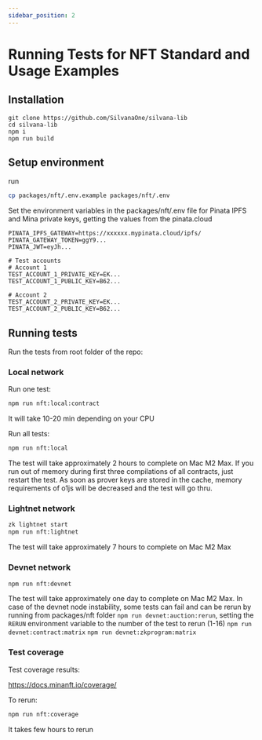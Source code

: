 ```yaml
---
sidebar_position: 2
---
```


# Running Tests for NFT Standard and Usage Examples

## Installation

```
git clone https://github.com/SilvanaOne/silvana-lib
cd silvana-lib
npm i
npm run build
```

## Setup environment

run

```sh
cp packages/nft/.env.example packages/nft/.env
```

Set the environment variables in the packages/nft/.env file for Pinata IPFS and Mina private keys, getting the values from the pinata.cloud

```
PINATA_IPFS_GATEWAY=https://xxxxxx.mypinata.cloud/ipfs/
PINATA_GATEWAY_TOKEN=ggY9...
PINATA_JWT=eyJh...

# Test accounts
# Account 1
TEST_ACCOUNT_1_PRIVATE_KEY=EK...
TEST_ACCOUNT_1_PUBLIC_KEY=B62...

# Account 2
TEST_ACCOUNT_2_PRIVATE_KEY=EK...
TEST_ACCOUNT_2_PUBLIC_KEY=B62...
```

## Running tests

Run the tests from root folder of the repo:

### Local network

Run one test:

```sh
npm run nft:local:contract
```

It will take 10-20 min depending on your CPU

Run all tests:

```sh
npm run nft:local
```

The test will take approximately 2 hours to complete on Mac M2 Max. If you run out of memory during first three compilations of all contracts, just restart the test. As soon as prover keys are stored in the cache, memory requirements of o1js will be decreased and the test will go thru.

### Lightnet network

```sh
zk lightnet start
npm run nft:lightnet
```

The test will take approximately 7 hours to complete on Mac M2 Max

### Devnet network

```sh
npm run nft:devnet
```

The test will take approximately one day to complete on Mac M2 Max. In case of the devnet node instability, some tests can fail and can be rerun by running from packages/nft folder
`npm run devnet:auction:rerun`, setting the `RERUN` environment variable to the number of the test to rerun (1-16)
`npm run devnet:contract:matrix`
`npm run devnet:zkprogram:matrix`

### Test coverage

Test coverage results:

https://docs.minanft.io/coverage/

To rerun:

```sh
npm run nft:coverage
```

It takes few hours to rerun
